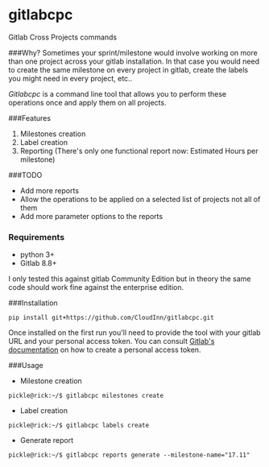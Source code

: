 # gitlabcpc
Gitlab Cross Projects commands


###Why?
Sometimes your sprint/milestone would involve working on more than one project across your gitlab installation. 
In that case you would need to create the same milestone on every project in gitlab, create the labels you might need
in every project, etc..

*Gitlabcpc* is a command line tool that allows you to perform these operations once and apply them on all projects.

###Features

1. Milestones creation
2. Label creation
3. Reporting (There's only one functional report now: Estimated Hours per milestone)

###TODO

* Add more reports
* Allow the operations to be applied on a selected list of projects not all of them
* Add more parameter options to the reports 

### Requirements

* python 3+
* Gitlab 8.8+

I only tested this against gitlab Community Edition but in theory 
the same code should work fine against the enterprise edition.

###Installation

```
pip install git+https://github.com/CloudInn/gitlabcpc.git
```

Once installed on the first run you'll need to provide the tool with your gitlab URL and your personal access token.
You can consult [Gitlab's documentation](https://docs.gitlab.com/ee/user/profile/personal_access_tokens.html) on how to 
create a personal access token.

###Usage


* Milestone creation
```
pickle@rick:~/$ gitlabcpc milestones create
```

* Label creation
```
pickle@rick:~/$ gitlabcpc labels create
```

* Generate report
```
pickle@rick:~/$ gitlabcpc reports generate --milestone-name="17.11"
```
